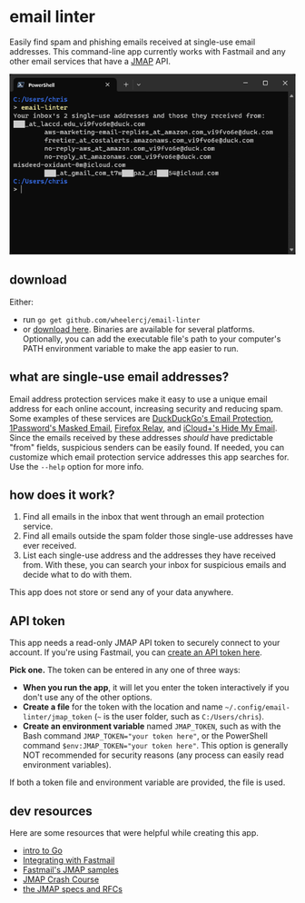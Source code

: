 # email linter

Easily find spam and phishing emails received at single-use email addresses. This command-line app currently works with Fastmail and any other email services that have a [JMAP](https://jmap.io/index.html) API.

![demo](demo.png)

## download

Either:

* run `go get github.com/wheelercj/email-linter`
* or [download here](https://github.com/wheelercj/email-linter/releases). Binaries are available for several platforms. Optionally, you can add the executable file's path to your computer's PATH environment variable to make the app easier to run.

## what are single-use email addresses?

Email address protection services make it easy to use a unique email address for each online account, increasing security and reducing spam. Some examples of these services are [DuckDuckGo's Email Protection](https://duckduckgo.com/email), [1Password's Masked Email](https://1password.com/fastmail/), [Firefox Relay](https://relay.firefox.com/), and [iCloud+'s Hide My Email](https://support.apple.com/en-us/105078). Since the emails received by these addresses _should_ have predictable "from" fields, suspicious senders can be easily found. If needed, you can customize which email protection service addresses this app searches for. Use the `--help` option for more info.

## how does it work?

1. Find all emails in the inbox that went through an email protection service.
2. Find all emails outside the spam folder those single-use addresses have ever received.
3. List each single-use address and the addresses they have received from. With these, you can search your inbox for suspicious emails and decide what to do with them.

This app does not store or send any of your data anywhere.

## API token

This app needs a read-only JMAP API token to securely connect to your account. If you're using Fastmail, you can [create an API token here](https://www.fastmail.com/settings/security/tokens).

**Pick one.** The token can be entered in any one of three ways:

* **When you run the app**, it will let you enter the token interactively if you don't use any of the other options.
* **Create a file** for the token with the location and name `~/.config/email-linter/jmap_token` (`~` is the user folder, such as `C:/Users/chris`).
* **Create an environment variable** named `JMAP_TOKEN`, such as with the Bash command `JMAP_TOKEN="your token here"`, or the PowerShell command `$env:JMAP_TOKEN="your token here"`. This option is generally NOT recommended for security reasons (any process can easily read environment variables).

If both a token file and environment variable are provided, the file is used.

## dev resources

Here are some resources that were helpful while creating this app.

* [intro to Go](https://wheelercj.github.io/notes/pages/20221122173910.html)
* [Integrating with Fastmail](https://www.fastmail.com/for-developers/integrating-with-fastmail/)
* [Fastmail's JMAP samples](https://github.com/fastmail/JMAP-Samples/tree/main)
* [JMAP Crash Course](https://jmap.io/crash-course.html)
* [the JMAP specs and RFCs](https://jmap.io/spec.html)
